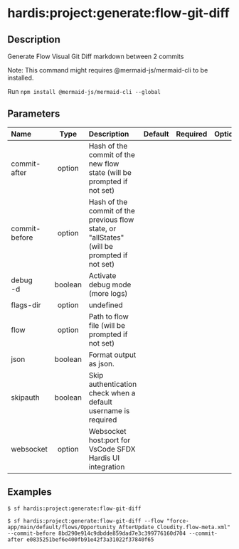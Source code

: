 <!-- This file has been generated with command 'sf hardis:doc:plugin:generate'. Please do not update it manually or it may be overwritten -->
# hardis:project:generate:flow-git-diff

## Description

Generate Flow Visual Git Diff markdown between 2 commits

Note: This command might requires @mermaid-js/mermaid-cli to be installed.

Run `npm install @mermaid-js/mermaid-cli --global`
  

## Parameters

| Name          |  Type   | Description                                                                                 | Default | Required | Options |
|:--------------|:-------:|:--------------------------------------------------------------------------------------------|:-------:|:--------:|:-------:|
| commit-after  | option  | Hash of the commit of the new flow state (will be prompted if not set)                      |         |          |         |
| commit-before | option  | Hash of the commit of the previous flow state, or "allStates" (will be prompted if not set) |         |          |         |
| debug<br/>-d  | boolean | Activate debug mode (more logs)                                                             |         |          |         |
| flags-dir     | option  | undefined                                                                                   |         |          |         |
| flow          | option  | Path to flow file (will be prompted if not set)                                             |         |          |         |
| json          | boolean | Format output as json.                                                                      |         |          |         |
| skipauth      | boolean | Skip authentication check when a default username is required                               |         |          |         |
| websocket     | option  | Websocket host:port for VsCode SFDX Hardis UI integration                                   |         |          |         |

## Examples

```shell
$ sf hardis:project:generate:flow-git-diff
```

```shell
$ sf hardis:project:generate:flow-git-diff --flow "force-app/main/default/flows/Opportunity_AfterUpdate_Cloudity.flow-meta.xml" --commit-before 8bd290e914c9dbdde859dad7e3c399776160d704 --commit-after e0835251bef6e400fb91e42f3a31022f37840f65
```


